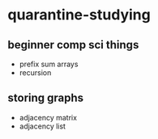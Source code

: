 # quarantine-studying
## beginner comp sci things
- prefix sum arrays
- recursion
## storing graphs
- adjacency matrix
- adjacency list

